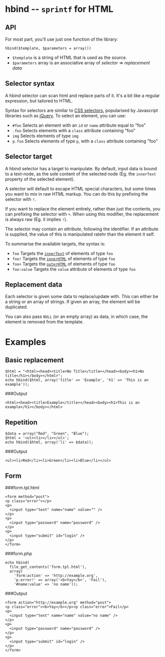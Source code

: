 hbind -- `sprintf` for HTML
===

API
---

For most part, you'll use just one function of the library:

    hbind($template, $parameters = array())

* `$template` is a string of HTML that is used as the source.
* `$parameters` array is an associative array of *selector* => *replacement data*

Selector syntax
---

A hbind selector can scan html and replace parts of it. It's a bit like a regular expression, but tailored to HTML.

Syntax for selectors are similar to [CSS selectors](http://www.w3.org/TR/CSS2/selector.html), popularised by Javascript libraries such as [jQuery](http://jquery.com/). To select an element, you can use:

* `#foo`    Selects an element with an `id` or `name` attribute equal to "foo"
* `.foo`    Selects elements with a `class` attribute containing "foo"
* `img`     Selects elements of type `img`
* `p.foo`   Selects elements of type `p`, with a `class` attribute containing "foo"

Selector target
---

A hbind selector has a target to manipulate. By default, input data is bound to a text-node, as the sole content of the selected node (Eg. the `innerText` property of the selected element).

A selector will default to escape HTML special characters, but some times you want to mix in raw HTML markup. You can do this by prefixing the selector with `!`.

If you want to replace the element entirely, rather than just the contents, you can prefixing the selector with `+`. When using this modifier, the replacement is always raw (Eg. it implies `!`).

The selector may contain an *attribute*, following the identifier. If an attribute is supplied, the value of this is manipulated ratehr than the element it self.

To summarise the available targets, the syntax is:

* `foo`          Targets the [`innerText`](http://www.quirksmode.org/dom/w3c_html.html#t04) of elements of type `foo`
* `foo!`         Targets the [`innerHTML`](http://www.quirksmode.org/dom/w3c_html.html#t03) of elements of type `foo`
* `foo+`         Targets the [`outerHTML`](http://www.quirksmode.org/dom/w3c_html.html#t05) of elements of type `foo`
* `foo:value`    Targets the `value` attribute of elements of type `foo`

Replacement data
---

Each selector is given some data to replace/update with. This can either be a string or an array of strings. If given an array, the element will be duplicated.

You can also pass `NULL` (or an empty array) as data, in which case, the element is removed from the template.

Examples
===

Basic replacement
---

    $html = "<html><head><title>No Title</title></head><body><h1>No title</h1></body></html>";
    echo hbind($html, array('title' => 'Example', 'h1' => 'This is an example'));

###Output

    <html><head><title>Example</title></head><body><h1>This is an example</h1></body></html>

Repetition
---

    $data = array("Red", "Green", "Blue");
    $html = '<ul><li></li></ul>';
    echo hbind($html, array('li' => $data));

###Output

    <ul><li>Red</li><li>Green</li><li>Blue</li></ul>

Form
---

###form.tpl.html

    <form method="post">
    <p class="error"></p>
    <p>
      <input type="text" name="name" value="" />
    </p>
    <p>
      <input type="password" name="password" />
    </p>
    <p>
      <input type="submit" id="login" />
    </p>
    </form>

###form.php

    echo hbind(
      file_get_contents('form.tpl.html'),
      array(
        'form:action' => 'http://example.org',
        'p.error!' => array('<b>Yay</b>', 'Fail'),
        '#name:value' => 'no name'));

###Output

    <form action="http://example.org" method="post">
    <p class="error"><b>Yay</b></p><p class="error">Fail</p>
    <p>
      <input type="text" name="name" value="no name" />
    </p>
    <p>
      <input type="password" name="password" />
    </p>
    <p>
      <input type="submit" id="login" />
    </p>
    </form>